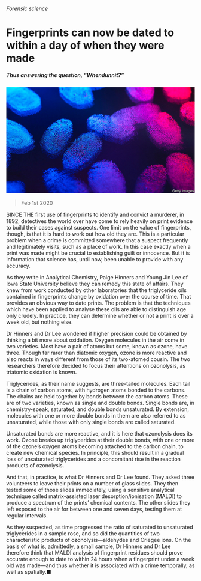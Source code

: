 ###### Forensic science

# Fingerprints can now be dated to within a day of when they were made 

##### Thus answering the question, “Whendunnit?” 

![image](images/20200201_STP501.jpg) 

> Feb 1st 2020 

SINCE THE first use of fingerprints to identify and convict a murderer, in 1892, detectives the world over have come to rely heavily on print evidence to build their cases against suspects. One limit on the value of fingerprints, though, is that it is hard to work out how old they are. This is a particular problem when a crime is committed somewhere that a suspect frequently and legitimately visits, such as a place of work. In this case exactly when a print was made might be crucial to establishing guilt or innocence. But it is information that science has, until now, been unable to provide with any accuracy.

As they write in Analytical Chemistry, Paige Hinners and Young Jin Lee of Iowa State University believe they can remedy this state of affairs. They knew from work conducted by other laboratories that the triglyceride oils contained in fingerprints change by oxidation over the course of time. That provides an obvious way to date prints. The problem is that the techniques which have been applied to analyse these oils are able to distinguish age only crudely. In practice, they can determine whether or not a print is over a week old, but nothing else.


Dr Hinners and Dr Lee wondered if higher precision could be obtained by thinking a bit more about oxidation. Oxygen molecules in the air come in two varieties. Most have a pair of atoms but some, known as ozone, have three. Though far rarer than diatomic oxygen, ozone is more reactive and also reacts in ways different from those of its two-atomed cousin. The two researchers therefore decided to focus their attentions on ozonolysis, as triatomic oxidation is known.

Triglycerides, as their name suggests, are three-tailed molecules. Each tail is a chain of carbon atoms, with hydrogen atoms bonded to the carbons. The chains are held together by bonds between the carbon atoms. These are of two varieties, known as single and double bonds. Single bonds are, in chemistry-speak, saturated, and double bonds unsaturated. By extension, molecules with one or more double bonds in them are also referred to as unsaturated, while those with only single bonds are called saturated.

Unsaturated bonds are more reactive, and it is here that ozonolysis does its work. Ozone breaks up triglycerides at their double bonds, with one or more of the ozone’s oxygen atoms becoming attached to the carbon chain, to create new chemical species. In principle, this should result in a gradual loss of unsaturated triglycerides and a concomitant rise in the reaction products of ozonolysis.

And that, in practice, is what Dr Hinners and Dr Lee found. They asked three volunteers to leave their prints on a number of glass slides. They then tested some of those slides immediately, using a sensitive analytical technique called matrix-assisted laser desorption/ionisation (MALDI) to produce a spectrum of the prints’ chemical contents. The other slides they left exposed to the air for between one and seven days, testing them at regular intervals.

As they suspected, as time progressed the ratio of saturated to unsaturated triglycerides in a sample rose, and so did the quantities of two characteristic products of ozonolysis—aldehydes and Criegee ions. On the basis of what is, admittedly, a small sample, Dr Hinners and Dr Lee therefore think that MALDI analysis of fingerprint residues should prove accurate enough to date to within 24 hours when a fingerprint under a week old was made—and thus whether it is associated with a crime temporally, as well as spatially.■

